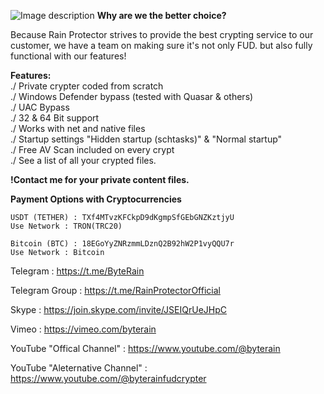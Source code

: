 ![Image description](https://i.im.ge/2023/03/05/76Mgi4.Rain-Protector.png)
<b> Why are we the better choice?</b> 

Because Rain Protector strives to provide the best crypting service
to our customer, we have a team on making sure it's not only FUD.
but also fully functional with our features!

<b>Features:</b><br>
./ Private crypter coded from scratch<br>
./ Windows Defender bypass (tested with Quasar & others)<br>
./ UAC Bypass<br>
./ 32 & 64 Bit support<br>
./ Works with net and native files<br>
./ Startup settings "Hidden startup (schtasks)" & "Normal startup"<br>
./ Free AV Scan included on every crypt<br>
./ See a list of all your crypted files.<br>

   <b> !Contact me for your private content files.</b> 

   <b>Payment Options with Cryptocurrencies</b>

    USDT (TETHER) : TXf4MTvzKFCkpD9dKgmpSfGEbGNZKztjyU
    Use Network : TRON(TRC20)
   
    Bitcoin (BTC) : 18EGoYyZNRzmmLDznQ2B92hW2P1vyQQU7r
    Use Network : Bitcoin

   <p dir="auto">Telegram : <a href="https://t.me/ByteRain" rel="nofollow">https://t.me/ByteRain</a></p>
   <p dir="auto">Telegram Group : <a href="https://t.me/RainProtectorOfficial" rel="nofollow">https://t.me/RainProtectorOfficial</a></p>
   <p dir="auto">Skype : <a href="https://join.skype.com/invite/JSEIQrUeJHpC" rel="nofollow">https://join.skype.com/invite/JSEIQrUeJHpC</a></p>
   <p dir="auto">Vimeo : <a href="https://vimeo.com/byterain" rel="nofollow">https://vimeo.com/byterain</a></p>
   <p dir="auto">YouTube "Offical Channel" : <a href="https://www.youtube.com/@byterain" rel="nofollow">https://www.youtube.com/@byterain</a></p>
   <p dir="auto">YouTube "Aleternative Channel" : <a href="https://www.youtube.com/@byterainfudcrypter" rel="nofollow">https://www.youtube.com/@byterainfudcrypter</a></p>
